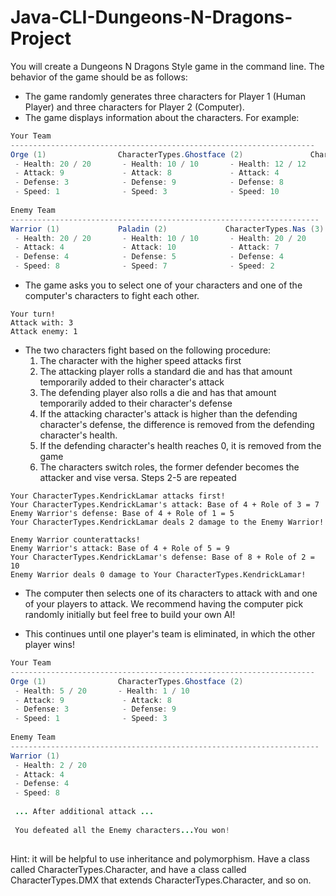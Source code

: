 # Java-CLI-Dungeons-N-Dragons-Project




You will create a Dungeons N Dragons Style game in the command line. The behavior of the game should be as follows:

* The game randomly generates three characters for Player 1 (Human Player) and three characters for Player 2 (Computer).
* The game displays information about the characters. For example:
```java
Your Team
--------------------------------------------------------------------
Orge (1)                CharacterTypes.Ghostface (2)               CharacterTypes.KendrickLamar (3)      
 - Health: 20 / 20       - Health: 10 / 10       - Health: 12 / 12
 - Attack: 9             - Attack: 8             - Attack: 4
 - Defense: 3            - Defense: 9            - Defense: 8
 - Speed: 1              - Speed: 3              - Speed: 10
 
Enemy Team
---------------------------------------------------------------------
Warrior (1)             Paladin (2)             CharacterTypes.Nas (3)      
 - Health: 20 / 20       - Health: 10 / 10       - Health: 20 / 20
 - Attack: 4             - Attack: 10            - Attack: 7
 - Defense: 4            - Defense: 5            - Defense: 4
 - Speed: 8              - Speed: 7              - Speed: 2
```
* The game asks you to select one of your characters and one of the computer's characters to fight each other.
```text
Your turn!
Attack with: 3
Attack enemy: 1
```
* The two characters fight based on the following procedure:
  1. The character with the higher speed attacks first
  2. The attacking player rolls a standard die and has that amount temporarily added to their character's attack
  3. The defending player also rolls a die and has that amount temporarily added to their character's defense
  4. If the attacking character's attack is higher than the defending character's defense, the difference is removed from the defending character's health.
  5. If the defending character's health reaches 0, it is removed from the game
  6. The characters switch roles, the former defender becomes the attacker and vise versa. Steps 2-5 are repeated

```text
Your CharacterTypes.KendrickLamar attacks first!
Your CharacterTypes.KendrickLamar's attack: Base of 4 + Role of 3 = 7
Enemy Warrior's defense: Base of 4 + Role of 1 = 5
Your CharacterTypes.KendrickLamar deals 2 damage to the Enemy Warrior!

Enemy Warrior counterattacks!
Enemy Warrior's attack: Base of 4 + Role of 5 = 9
Your CharacterTypes.KendrickLamar's defense: Base of 8 + Role of 2 = 10
Enemy Warrior deals 0 damage to Your CharacterTypes.KendrickLamar!
```
* The computer then selects one of its characters to attack with and one of your players to attack. We recommend having the computer pick randomly initially but feel free to build your own AI!

* This continues until one player's team is eliminated, in which the other player wins!
```java
Your Team
--------------------------------------------------------------------
Orge (1)                CharacterTypes.Ghostface (2)               
 - Health: 5 / 20       - Health: 1 / 10      
 - Attack: 9             - Attack: 8         
 - Defense: 3            - Defense: 9          
 - Speed: 1              - Speed: 3      
 
Enemy Team
---------------------------------------------------------------------
Warrior (1)          
 - Health: 2 / 20   
 - Attack: 4        
 - Defense: 4        
 - Speed: 8
 
 ... After additional attack ...
 
 You defeated all the Enemy characters...You won!
 
```

Hint: it will be helpful to use inheritance and polymorphism. Have a class called CharacterTypes.Character, and have a class called CharacterTypes.DMX that extends CharacterTypes.Character, and so on.
